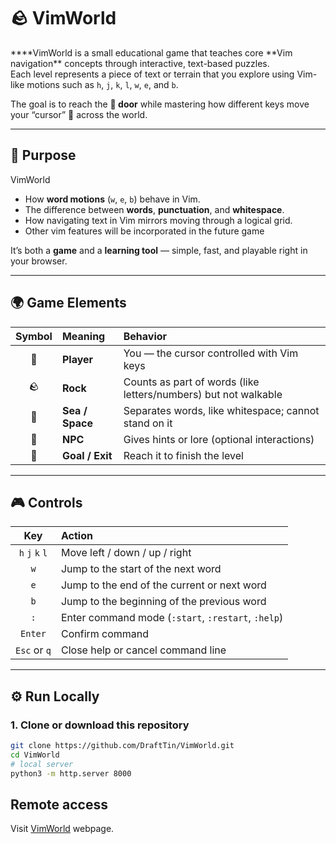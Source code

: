 # 🪨 VimWorld

\***\*VimWorld is a small educational game that teaches core **Vim navigation\*\* concepts through interactive, text-based puzzles.  
Each level represents a piece of text or terrain that you explore using Vim-like motions such as `h`, `j`, `k`, `l`, `w`, `e`, and `b`.

The goal is to reach the **🚪 door** while mastering how different keys move your “cursor” 👾 across the world.

---

## 🎯 Purpose

VimWorld

- How **word motions** (`w`, `e`, `b`) behave in Vim.
- The difference between **words**, **punctuation**, and **whitespace**.
- How navigating text in Vim mirrors moving through a logical grid.
- Other vim features will be incorporated in the future game

It’s both a **game** and a **learning tool** — simple, fast, and playable right in your browser.

---

## 🌍 Game Elements

| Symbol | Meaning         | Behavior                                                        |
| :----: | :-------------- | :-------------------------------------------------------------- |
|   👾   | **Player**      | You — the cursor controlled with Vim keys                       |
|   🪨   | **Rock**        | Counts as part of words (like letters/numbers) but not walkable |
|   🌊   | **Sea / Space** | Separates words, like whitespace; cannot stand on it            |
|   🤖   | **NPC**         | Gives hints or lore (optional interactions)                     |
|   🚪   | **Goal / Exit** | Reach it to finish the level                                    |

---

## 🎮 Controls

|       Key       | Action                                             |
| :-------------: | :------------------------------------------------- |
| `h` `j` `k` `l` | Move left / down / up / right                      |
|       `w`       | Jump to the start of the next word                 |
|       `e`       | Jump to the end of the current or next word        |
|       `b`       | Jump to the beginning of the previous word         |
|       `:`       | Enter command mode (`:start`, `:restart`, `:help`) |
|     `Enter`     | Confirm command                                    |
|  `Esc` or `q`   | Close help or cancel command line                  |

---

## ⚙️ Run Locally

### 1. Clone or download this repository

```bash
git clone https://github.com/DraftTin/VimWorld.git
cd VimWorld
# local server
python3 -m http.server 8000

```

## Remote access

Visit [VimWorld](https://drafttin.github.io/VimWorld/) webpage.
